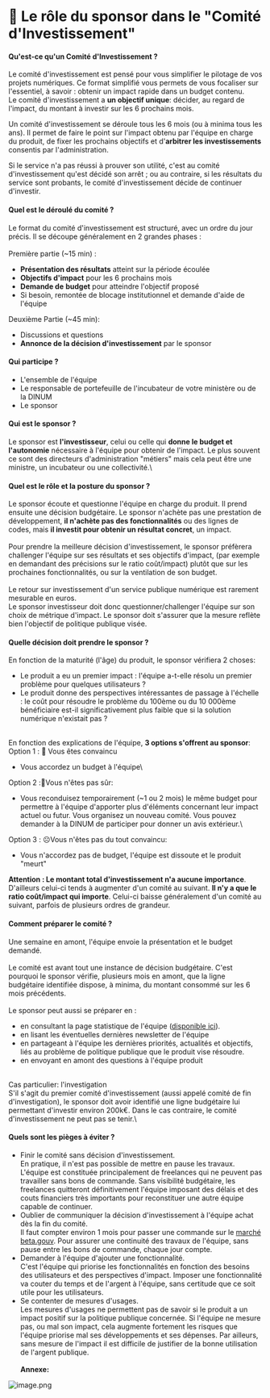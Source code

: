 # 🏦 Le rôle du sponsor dans le  "Comité d'Investissement"

#### Qu'est-ce qu'un Comité d'Investissement ?

Le comité d'investissement est pensé pour vous simplifier le pilotage de vos projets numériques. Ce format simplifié vous permets de vous focaliser sur l'essentiel, à savoir : obtenir un impact rapide dans un budget contenu.\
Le comité d'investissement a **un objectif unique**: décider, au regard de l'impact, du montant à investir sur les 6 prochains mois.

Un comité d'investissement se déroule tous les 6 mois (ou à minima tous les ans). Il permet de faire le point sur l'impact obtenu par l'équipe en charge du produit, de fixer les prochains objectifs et d'**arbitrer les investissements** consentis par l'administration.

Si le service n'a pas réussi à prouver son utilité, c'est au comité d'investissement qu'est décidé son arrêt ; ou au contraire, si les résultats du service sont probants, le comité d'investissement décide de continuer d'investir.

#### Quel est le déroulé du comité ?

Le format du comité d'investissement est structuré, avec un ordre du jour précis. Il se découpe généralement en 2 grandes phases :\
\
Première partie (\~15 min) :

* **Présentation des résultats** atteint sur la période écoulée
* **Objectifs d'impact** pour les 6 prochains mois
* **Demande de** **budget** pour atteindre l'objectif proposé
* Si besoin, remontée de blocage institutionnel et demande d'aide de l'équipe

Deuxième Partie (\~45 min):

* Discussions et questions
* **Annonce de la décision d'investissement** par le sponsor

#### &#x20;Qui participe ?

* L'ensemble de l'équipe
* Le responsable de portefeuille de l'incubateur de votre ministère ou de la DINUM
* Le sponsor

#### Qui est le sponsor ?

Le sponsor est **l'investisseur**, celui ou celle qui **donne le budget et l'autonomie** nécessaire à l'équipe pour obtenir de l'impact. Le plus souvent ce sont des directeurs d'administration "métiers" mais cela peut être une ministre, un incubateur ou une collectivité.\


#### Quel est le rôle et la posture du sponsor ?

Le sponsor écoute et questionne l'équipe en charge du produit. Il prend ensuite une décision budgétaire. Le sponsor n'achète pas une prestation de développement, **il n'achète pas des fonctionnalités** ou des lignes de codes, mais **il investit pour obtenir un résultat concret**, un impact.\
\
Pour prendre la meilleure décision d'investissement, le sponsor préfèrera challenger l'équipe sur ses résultats et ses objectifs d'impact, (par exemple en demandant des précisions sur le ratio coût/impact) plutôt que sur les prochaines fonctionnalités, ou sur la ventilation de son budget.\
\
Le retour sur investissement d'un service publique numérique est rarement mesurable en euros.\
Le sponsor investisseur doit donc questionner/challenger l'équipe sur son choix de métrique d'impact. Le sponsor doit s'assurer que la mesure reflète bien l'objectif de politique publique visée.

#### Quelle décision doit prendre le sponsor ?

En fonction de la maturité (l'âge) du produit, le sponsor vérifiera 2 choses:

* Le produit a eu un premier impact : l'équipe a-t-elle résolu un premier problème pour quelques utilisateurs ?
* Le produit donne des perspectives intéressantes de passage à l'échelle : le coût pour résoudre le problème du 100ème ou du 10 000ème bénéficiaire est-il significativement plus faible que si la solution numérique n'existait pas ?

\
En fonction des explications de l'équipe, **3 options s'offrent au sponsor**:\
Option 1 : 🤩 Vous êtes convaincu

* Vous accordez un budget à l'équipe\


Option 2 :🤔Vous n'êtes pas sûr:

* Vous reconduisez temporairement (\~1 ou 2 mois) le même budget pour permettre à l'équipe d'apporter plus d'éléments concernant leur impact actuel ou futur. Vous organisez un nouveau comité. Vous pouvez demander à la DINUM de participer pour donner un avis extérieur.\


Option 3 : ☹️Vous n'êtes pas du tout convaincu:

* Vous n'accordez pas de budget, l'équipe est dissoute et le produit "meurt"

**Attention : Le montant total d'investissement n'a aucune importance**. D'ailleurs celui-ci tends à augmenter d'un comité au suivant. **Il n'y a que le ratio coût/impact qui importe**. Celui-ci baisse généralement d'un comité au suivant, parfois de plusieurs ordres de grandeur.

#### Comment préparer le comité ?

Une semaine en amont, l'équipe envoie la présentation et le budget demandé.\
\
Le comité est avant tout une instance de décision budgétaire. C'est pourquoi le sponsor vérifie, plusieurs mois en amont, que la ligne budgétaire identifiée dispose, à minima, du montant consommé sur les 6 mois précédents.\
\
Le sponsor peut aussi se préparer en :

* en consultant la page statistique de l'équipe ([disponible ici](https://beta.gouv.fr/startups)).
* en lisant les éventuelles dernières newsletter de l'équipe
* en partageant à l'équipe les dernières priorités, actualités et objectifs, liés au problème de politique publique que le produit vise résoudre.
* en envoyant en amont des questions à l'équipe produit

\
Cas particulier: l'investigation\
S'il s'agit du premier comité d'investissement (aussi appelé comité de fin d'investigation), le sponsor doit avoir identifié une ligne budgétaire lui permettant d'investir environ 200k€. Dans le cas contraire, le comité d'investissement ne peut pas se tenir.\


#### Quels sont les pièges à éviter ?

* Finir le comité sans décision d'investissement.\
  En pratique, il n'est pas possible de mettre en pause les travaux. L'équipe est constituée principalement de freelances qui ne peuvent pas travailler sans bons de commande. Sans visibilité budgétaire, les freelances quitteront définitivement l'équipe imposant des délais et des couts financiers très importants pour reconstituer une autre équipe capable de continuer.
* Oublier de communiquer la décision d'investissement à l'équipe achat dès la fin du comité.\
  Il faut compter environ 1 mois pour passer une commande sur le [marché beta.gouv](https://doc.incubateur.net/communaute/gerer-son-produit/gestion-au-quotidien/marches). Pour assurer une continuité des travaux de l'équipe, sans pause entre les bons de commande, chaque jour compte.
* Demander à l'équipe d'ajouter une fonctionnalité.\
  C'est l'équipe qui priorise les fonctionnalités en fonction des besoins des utilisateurs et des perspectives d'impact. Imposer une fonctionnalité va couter du temps et de l'argent à l'équipe, sans certitude que ce soit utile pour les utilisateurs.
* Se contenter de mesures d'usages.\
  Les mesures d'usages ne permettent pas de savoir si le produit a un impact positif sur la politique publique concernée. Si l'équipe ne mesure pas, ou mal son impact, cela augmente fortement les risques que l'équipe priorise mal ses développements et ses dépenses. Par ailleurs, sans mesure de l'impact il est difficile de justifier de la bonne utilisation de l'argent publique.\
  \
  **Annexe:**

![image.png](https://docs.numerique.gouv.fr/media/b94eef93-56b4-4ab4-bee7-116fc310b278/attachments/82997411-9039-4ead-997c-67e0c10a11bb.png)
